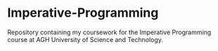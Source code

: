 # Imperative-Programming
Repository containing my coursework for the Imperative Programming course at AGH University of Science and Technology.

